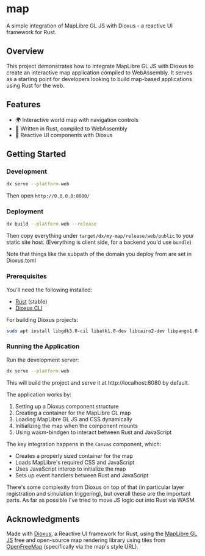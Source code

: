 # map

A simple integration of MapLibre GL JS with Dioxus - a reactive UI framework for Rust.

## Overview

This project demonstrates how to integrate MapLibre GL JS with Dioxus to create an interactive map application compiled to WebAssembly. It serves as a starting point for developers looking to build map-based applications using Rust for the web.

## Features

- 🌍 Interactive world map with navigation controls
- 🦀 Written in Rust, compiled to WebAssembly
- 🔄 Reactive UI components with Dioxus

## Getting Started

### Development

```bash
dx serve --platform web
```

Then open `http://0.0.0.0:8080/`

### Deployment

```bash
dx build --platform web --release
```

Then copy everything under `target/dx/my-map/release/web/public` to your static site host.
(Everything is client side, for a backend you'd use `bundle`)

Note that things like the subpath of the domain you deploy from are set in Dioxus.toml

### Prerequisites

You'll need the following installed:

- [Rust](https://www.rust-lang.org/tools/install) (stable)
- [Dioxus CLI](https://dioxuslabs.com/docs/0.4/guide/en/installation.html)

For building Dioxus projects:
```bash
sudo apt install libgdk3.0-cil libatk1.0-dev libcairo2-dev libpango1.0-dev libgdk-pixbuf2.0-dev libsoup-3.0-dev libjavascriptcoregtk-4.1-dev libwebkit2gtk-4.1-dev libxdo-dev -y
```

### Running the Application

Run the development server:

```bash
dx serve --platform web
```

This will build the project and serve it at http://localhost:8080 by default.

The application works by:

1. Setting up a Dioxus component structure
2. Creating a container for the MapLibre GL map
3. Loading MapLibre GL JS and CSS dynamically
4. Initializing the map when the component mounts
5. Using wasm-bindgen to interact between Rust and JavaScript

The key integration happens in the `Canvas` component, which:
- Creates a properly sized container for the map
- Loads MapLibre's required CSS and JavaScript
- Uses JavaScript interop to initialize the map
- Sets up event handlers between Rust and JavaScript

There's some complexity from Dioxus on top of that (in particular layer registration and simulation
triggering), but overall these are the important parts. As far as possible I've tried to move JS
logic out into Rust via WASM.

## Acknowledgments

Made with [Dioxus](https://dioxuslabs.com), a Reactive UI framework for Rust,
using the [MapLibre GL JS](https://maplibre.org) free and open-source map rendering library
using tiles from [OpenFreeMap](https://openfreemap.org/) (specifically via the map's style URL).

